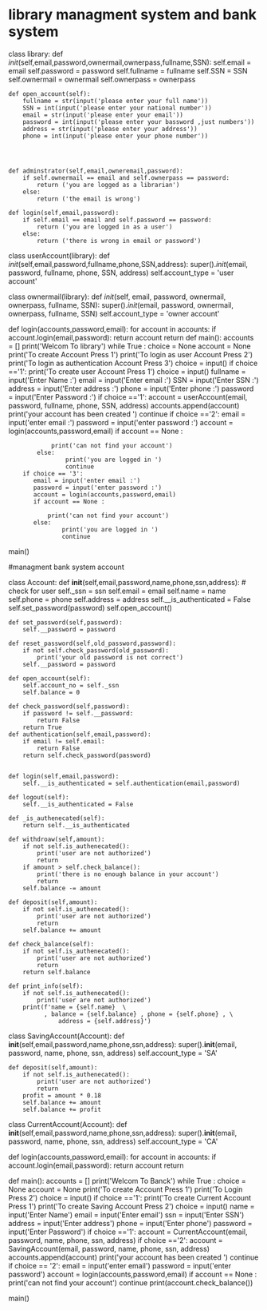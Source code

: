 # library managment system and bank system

class library:
    def _init_(self,email,password,ownermail,ownerpass,fullname,SSN):
        self.email = email
        self.password = password
        self.fullname = fullname
        self.SSN = SSN
        self.ownermail = ownermail
        self.ownerpass = ownerpass
       

        
    def open_account(self):
        fullname = str(input('please enter your full name'))
        SSN = int(input('please enter your national number'))
        email = str(input('please enter your email'))
        password = int(input('please enter your bassword ,just numbers'))
        address = str(input('please enter your address'))
        phone = int(input('please enter your phone number'))        
        
        
        
        
    def adminstrator(self,email,owneremail,password):
        if self.ownermail == email and self.ownerpass == password:    
            return ('you are logged as a librarian')
        else:
            return ('the email is wrong')
        
    def login(self,email,password):
        if self.email == email and self.password == password:
            return ('you are logged in as a user')
        else:
            return ('there is wrong in email or password')
        
class userAccount(library):
    def _init_(self,email,password,fullname,phone,SSN,address):
        super()._init_(email, password, fullname, phone, SSN, address)
        self.account_type = 'user account' 
        
        
class ownermail(library):
    def _init_(self, email, password, ownermail, ownerpass, fullname, SSN):
        super()._init_(email, password, ownermail, ownerpass, fullname, SSN)
        self.account_type = 'owner account'
    
        
        
def login(accounts,password,email):
    for account in accounts:
        if account.login(email,password):
               return account
    return
def main():
    accounts = []
    print('Welcom To library')
    while True :
        choice = None
        account = None
        print('To create Account Press 1')
        print('To login as user Account Press 2')
        print('To login as authentication Account Press 3')
        choice = input()
        if choice =='1':
            print('To create user Account Press 1')
            choice = input()
            fullname = input('Enter Name :')
            email = input('Enter email :')
            SSN = input('Enter SSN :')
            address = input('Enter address :')
            phone = input('Enter phone :')
            password = input('Enter Password :')
            if choice =='1':
                account = userAccount(email, password, fullname, phone, SSN, address)
            accounts.append(account)
            print('your account has been created ')
            continue
        if choice =='2':
            email = input('enter email :')
            password = input('enter password :')
            account = login(accounts,password,email)
            if account == None :
                
                print('can not find your account')
            else:
                    print('you are logged in ')                 
                    continue
        if choice == '3':
           email = input('enter email :')
           password = input('enter password :')
           account = login(accounts,password,email)
           if account == None :
               
               print('can not find your account')
           else:
                   print('you are logged in ')                 
                   continue
            
         
main()




#managment bank system account

class Account:
    def __init__(self,email,password,name,phone,ssn,address):
        # check for user 
        self._ssn = ssn
        self.email = email
        self.name = name
        self.phone = phone
        self.address = address
        self.__is_authenticated = False
        self.set_password(password)
        self.open_account()
        
    def set_password(self,password):
        self.__password = password
    
    def reset_password(self,old_password,password):
        if not self.check_password(old_password):
            print('your old password is not correct')
        self.__password = password
    
    def open_account(self):
        self.account_no = self._ssn
        self.balance = 0
    
    def check_password(self,password):
        if password != self.__password:
            return False
        return True
    def authentication(self,email,password):
        if email != self.email:
            return False 
        return self.check_password(password)
    
    
    def login(self,email,password):
        self.__is_authenticated = self.authentication(email,password)
    
    def logout(self):
        self.__is_authenticated = False
    
    def _is_authenecated(self):
        return self.__is_authenticated       
    
    def withdroaw(self,amount):
        if not self.is_authenecated():
            print('user are not authorized')
            return
        if amount > self.check_balance():
            print('there is no enough balance in your account')
            return 
        self.balance -= amount
        
    def deposit(self,amount):
        if not self.is_authenecated():
            print('user are not authorized')
            return
        self.balance += amount
    
    def check_balance(self):
        if not self.is_authenecated():
            print('user are not authorized')
            return
        return self.balance
    
    def print_info(self):
        if not self.is_authenecated():
            print('user are not authorized')
        print(f'name = {self.name}  \
              , balance = {self.balance} , phone = {self.phone} , \
                  address = {self.address}')
    
    
    
class SavingAccount(Account):
    def __init__(self,email,password,name,phone,ssn,address):
        super().__init__(email, password, name, phone, ssn, address)
        self.account_type = 'SA'
    
    
    def deposit(self,amount):
        if not self.is_authenecated():
            print('user are not authorized')
            return
        profit = amount * 0.18
        self.balance += amount
        self.balance += profit

class CurrentAccount(Account):
    def __init__(self,email,password,name,phone,ssn,address):
        super().__init__(email, password, name, phone, ssn, address)
        self.account_type = 'CA'


def login(accounts,password,email):
    for account in accounts:
        if account.login(email,password):
               return account
    return

def main():
    accounts = []
    print('Welcom To Banck')
    while True :
        choice = None
        account = None
        print('To create Account Press 1')
        print('To Login Press 2')
        choice = input()
        if choice =='1':
            print('To create Current Account Press 1')
            print('To create Saving Account Press 2')
            choice = input()
            name = input('Enter Name')
            email = input('Enter email')
            ssn = input('Enter SSN')
            address = input('Enter address')
            phone = input('Enter phone')
            password = input('Enter Password')
            if choice =='1':
                account = CurrentAccount(email, password, name, phone, ssn, address)
            if choice =='2':
                account = SavingAccount(email, password, name, phone, ssn, address)
            accounts.append(account)
            print('your account has been created ')
            continue
        if choice == '2':
            email = input('enter email')
            password = input('enter password')
            account = login(accounts,password,email)
            if account == None :
                print('can not find your account')
                continue
            print(account.check_balance())
            
main()








